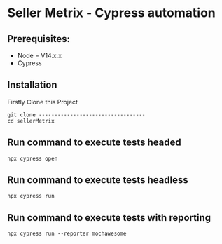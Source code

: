 # Seller Metrix - Cypress automation

## Prerequisites: ##

* Node = V14.x.x
* Cypress

## Installation
Firstly Clone this Project 

    git clone ----------------------------------
    cd sellerMetrix

## Run command to execute tests headed
   
    npx cypress open 

## Run command to execute tests headless

    npx cypress run 

## Run command to execute tests with reporting
    
    npx cypress run --reporter mochawesome
